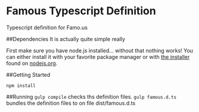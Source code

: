 Famous Typescript Definition
============================

Typescript definition for Famo.us


##Dependencies
It is actually quite simple really

First make sure you have node.js installed... without that nothing works!  You can either install it with your favorite package manager or with [the installer](http://nodejs.org/download) found on [nodejs.org](http://nodejs.org).


##Getting Started

```
npm install
```

##Running
```gulp compile```  checks ths definition files.
```gulp famous.d.ts``` bundles the definition files to on file dist/famous.d.ts


 
